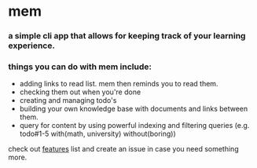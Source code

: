 # mem

### a simple cli app that allows for keeping track of your learning experience.

### things you can do with mem include:
- adding links to read list. mem then reminds you to read them.
- checking them out when you're done
- creating and managing todo's
- building your own knowledge base with documents and links between them.
- query for content by using powerful indexing and filtering queries (e.g. todo#1-5 with(math, university) without(boring))

check out [features](design/features.md) list and create an issue in case you need something more.